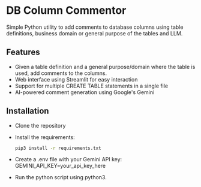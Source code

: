 # DB Column Commentor

Simple Python utility to add comments to database columns using table definitions, business domain or general purpose of the tables and LLM.

## Features

- Given a table definition and a general purpose/domain where the table is used, add comments to the columns.
- Web interface using Streamlit for easy interaction
- Support for multiple CREATE TABLE statements in a single file
- AI-powered comment generation using Google's Gemini

## Installation
 - Clone the repository
 - Install the requirements:
   ```bash
   pip3 install -r requirements.txt
   ```
 - Create a .env file with your Gemini API key:
     GEMINI_API_KEY=your_api_key_here
 
 - Run the python script using python3.